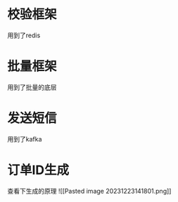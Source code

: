 # 校验框架
用到了redis



# 批量框架
用到了批量的底层


# 发送短信
用到了kafka


# 订单ID生成
查看下生成的原理
![[Pasted image 20231223141801.png]]
